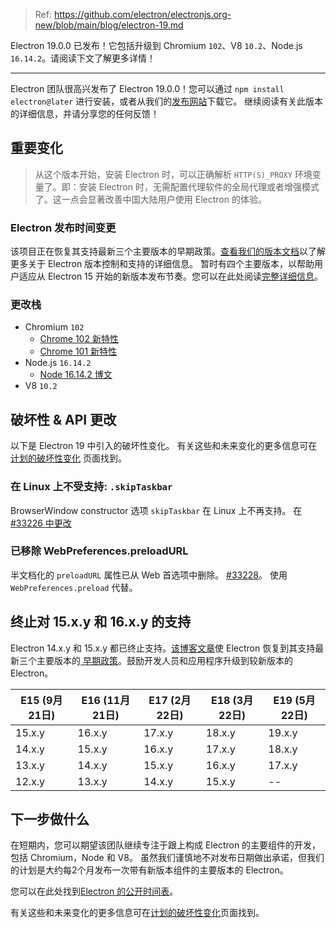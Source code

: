 > Ref: https://github.com/electron/electronjs.org-new/blob/main/blog/electron-19.md

Electron 19.0.0 已发布！它包括升级到 Chromium `102`、V8 `10.2`、Node.js `16.14.2`。请阅读下文了解更多详情！

---

Electron 团队很高兴发布了 Electron 19.0.0！您可以通过 `npm install electron@later` 进行安装，或者从我们的[发布网站](https://www.electronjs.org/releases/stable)下载它。 继续阅读有关此版本的详细信息，并请分享您的任何反馈！

## 重要变化

> 从这个版本开始，安装 Electron 时，可以正确解析 `HTTP(S)_PROXY` 环境变量了。即：安装 Electron 时，无需配置代理软件的全局代理或者增强模式了。这一点会显著改善中国大陆用户使用 Electron 的体验。

### Electron 发布时间变更

该项目正在恢复其支持最新三个主要版本的早期政策。[查看我们的版本文档](https://www.electronjs.org/docs/latest/tutorial/electron-versioning)以了解更多关于 Electron 版本控制和支持的详细信息。 暂时有四个主要版本，以帮助用户适应从 Electron 15 开始的新版本发布节奏。您可以在此处阅读[完整详细信息](https://www.electronjs.org/blog/8-week-cadence)。

### 更改栈

* Chromium `102`
    * [Chrome 102 新特性](https://developer.chrome.com/blog/new-in-chrome-102/)
    * [Chrome 101 新特性](https://developer.chrome.com/blog/new-in-chrome-101/)
* Node.js `16.14.2`
    * [Node 16.14.2 博文](https://nodejs.org/en/blog/release/v16.14.2/)
* V8 `10.2`

## 破坏性 & API 更改

以下是 Electron 19 中引入的破坏性变化。 有关这些和未来变化的更多信息可在[计划的破坏性变化](https://www.electronjs.org/docs/latest/breaking-changes) 页面找到。

### 在 Linux 上不受支持: `.skipTaskbar`

BrowserWindow constructor 选项 `skipTaskbar` 在 Linux 上不再支持。 在 [#33226 中更改](https://github.com/electron/electron/pull/33226)

### 已移除 WebPreferences.preloadURL

半文档化的 `preloadURL` 属性已从 Web 首选项中删除。 [#33228](https://github.com/electron/electron/pull/33228)。 使用 `WebPreferences.preload` 代替。

## 终止对 15.x.y 和 16.x.y 的支持

Electron 14.x.y 和 15.x.y 都已终止支持。[该博客文章](https://www.electronjs.org/blog/8-week-cadence/#-will-electron-extend-the-number-of-supported-versions)使 Electron 恢复到其支持最新三个主要版本的[ 早期政策](https://www.electronjs.org/docs/latest/tutorial/electron-timelines#version-support-policy)。鼓励开发人员和应用程序升级到较新版本的 Electron。

| E15 (9月21日) | E16 (11月21日) | E17 (2月22日) | E18 (3月22日) | E19 (5月22日) |
| ----------- | ------------ | ----------- | ----------- | ----------- |
| 15.x.y      | 16.x.y       | 17.x.y      | 18.x.y      | 19.x.y      |
| 14.x.y      | 15.x.y       | 16.x.y      | 17.x.y      | 18.x.y      |
| 13.x.y      | 14.x.y       | 15.x.y      | 16.x.y      | 17.x.y      |
| 12.x.y      | 13.x.y       | 14.x.y      | 15.x.y      | --          |

## 下一步做什么

在短期内，您可以期望该团队继续专注于跟上构成 Electron 的主要组件的开发，包括 Chromium，Node 和 V8。 虽然我们谨慎地不对发布日期做出承诺，但我们的计划是大约每2个月发布一次带有新版本组件的主要版本的 Electron。

您可以在此处找到[Electron 的公开时间表](https://www.electronjs.org/docs/latest/tutorial/electron-timelines)。

有关这些和未来变化的更多信息可在[计划的破坏性变化](https://github.com/electron/electron/blob/main/docs/breaking-changes.md)页面找到。
